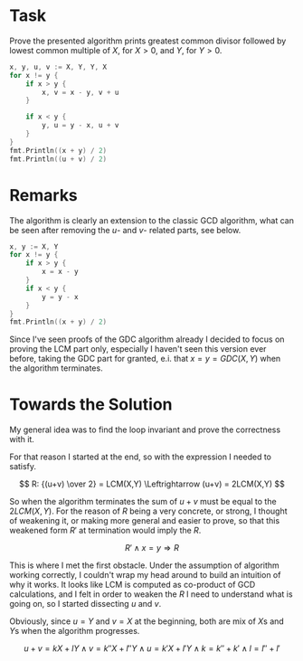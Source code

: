 # Task

Prove the presented algorithm prints greatest common divisor followed by lowest common multiple of $X$, for $X > 0$, and $Y$, for $Y > 0$.

```go
x, y, u, v := X, Y, Y, X
for x != y {
    if x > y {
        x, v = x - y, v + u
    }

    if x < y {
        y, u = y - x, u + v
    }
}
fmt.Println((x + y) / 2)
fmt.Println((u + v) / 2)
```

# Remarks

The algorithm is clearly an extension to the classic GCD algorithm, what can be seen after removing the $u$- and $v$- related parts, see below.

```go
x, y := X, Y
for x != y {
    if x > y {
        x = x - y
    }
    if x < y {
        y = y - x
    }
}
fmt.Println((x + y) / 2)
```

Since I've seen proofs of the GDC algorithm already I decided to focus on proving the LCM part only, especially I haven't seen this version ever before, taking the GDC part for granted, e.i. that $x = y = GDC(X,Y)$ when the algorithm terminates.


# Towards the Solution

My general idea was to find the loop invariant and prove the correctness with it.

For that reason I started at the end, so with the expression I needed to satisfy.

$$
R: {(u+v) \over 2} = LCM(X,Y) \Leftrightarrow (u+v) = 2LCM(X,Y)
$$

So when the algorithm terminates the sum of $u+v$ must be equal to the $2LCM(X,Y)$. For the reason of $R$ being a very concrete, or strong, I thought of weakening it, or making more general and easier to prove, so that this weakened form $R'$ at termination would imply the $R$.

$$
R' \land x=y \Rightarrow R
$$

This is where I met the first obstacle. Under the assumption of algorithm working correctly, I couldn't wrap my head around to build an intuition of why it works. It looks like LCM is computed as co-product of GCD calculations, and I felt in order to weaken the $R$ I need to understand what is going on, so I started dissecting $u$ and $v$.

Obviously, since $u = Y$ and $v = X$ at the beginning, both are mix of $X$s and $Y$s when the algorithm progresses.

$$
u + v = kX + lY
\land
v = k''X + l''Y \land u = k'X + l'Y
\land
k = k'' + k' \land l = l'' + l'
$$
